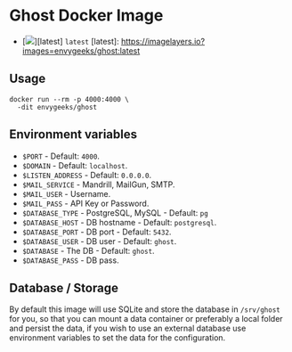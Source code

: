 # Ghost Docker Image

* [![](https://badge.imagelayers.io/envygeeks/ghost:latest.svg)][latest] `latest`
[latest]: https://imagelayers.io?images=envygeeks/ghost:latest

## Usage

```
docker run --rm -p 4000:4000 \
  -dit envygeeks/ghost
```

## Environment variables

* `$PORT` - Default: `4000`.
* `$DOMAIN` - Default: `localhost`.
* `$LISTEN_ADDRESS` - Default: `0.0.0.0`.
* `$MAIL_SERVICE` - Mandrill, MailGun, SMTP.
* `$MAIL_USER` - Username.
* `$MAIL_PASS` - API Key or Password.
* `$DATABASE_TYPE` - PostgreSQL, MySQL - Default: `pg`
* `$DATABASE_HOST` - DB hostname - Default: `postgresql`.
* `$DATABASE_PORT` - DB port - Default: `5432`.
* `$DATABASE_USER` - DB user - Default: `ghost`.
* `$DATABASE` - The DB - Default: `ghost`.
* `$DATABASE_PASS` - DB pass.

## Database / Storage

By default this image will use SQLite and store the database in `/srv/ghost` for you, so that you can mount a data container or preferably a local folder and persist the data, if you wish to use an external database use environment variables to set the data for the configuration.
